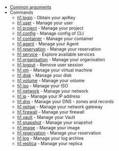 * [Common arguments](common-arguments.md)
* Commands
  * [h1 login](login.md) - Obtain your apiKey
  * [h1 user](user.md) - Manage your user
  * [h1 project](project.md) - Manage your project
  * [h1 config](config.md) - Manage config of CLI
  * [h1 container](container.md) - Manage your container
  * [h1 agent](agent.md) - Manage your Agent
  * [h1 reservation](reservation.md) - Manage your reservation
  * [h1 service](service.md) - Explore available services
  * [h1 organisation](organisation.md) - Manage your organisation
  * [h1 logout](logout.md) - Remove user session
  * [h1 vm](vm.md) - Manage your virtual machine
  * [h1 disk](disk.md) - Manage your disk
  * [h1 volume](volume.md) - Manage your volume
  * [h1 iso](iso.md) - Manage your ISO
  * [h1 network](network.md) - Manage your network
  * [h1 ip](ip.md) - Manage your IP address
  * [h1 dns](dns.md) - Manage your DNS - zones and records
  * [h1 netgw](netgw.md) - Manage your network gateway
  * [h1 firewall](firewall.md) - Manage your firewall
  * [h1 vault](vault.md) - Manage your Vault
  * [h1 snapshot](snapshot.md) - Manage your snapshot
  * [h1 image](image.md) - Manage your image
  * [h1 reservation](reservation.md) - Manage your reservation
  * [h1 log](log.md) - Manage your log archive
  * [h1 replica](replica.md) - Manage your replica
